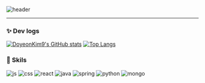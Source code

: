 
 ![header](https://capsule-render.vercel.app/api?type=waving&height=230&text=Hi%20I'm%20Doyeon&color=0:b4e5f5,100:2ba8e0&fontColor=black)

---
### ✨ Dev logs
[![DoyeonKim9's GitHub stats](https://github-readme-stats.vercel.app/api?username=DoyeonKim9&theme=solarized-light)](https://github.com/anuraghazra/github-readme-stats)
[![Top Langs](https://github-readme-stats.vercel.app/api/top-langs/?username=DoyeonKim9&layout=compact&theme=solarized-light&)](https://github.com/anuraghazra/github-readme-stats)



### 🚀 Skils
![js](https://img.shields.io/badge/JavaScript-F7DF1E?style=for-the-badge&logo=JavaScript&logoColor=white) 
![css](https://img.shields.io/badge/CSS-3388e9?&style=for-the-badge&logo=css3&logoColor=white) 
![react](https://img.shields.io/badge/React-20232A?style=for-the-badge&logo=react&logoColor=61DAFB) 
![java](https://img.shields.io/badge/Java-ED8B00?style=for-the-badge&logo=openjdk&logoColor=white)
![spring](https://img.shields.io/badge/Spring-6DB33F?style=for-the-badge&logo=spring&logoColor=white) 
![python](https://img.shields.io/badge/Python-3776AB?style=for-the-badge&logo=python&logoColor=white)
![mongo](https://img.shields.io/badge/MongoDB-38881a?style=for-the-badge&logo=mongodb&logoColor=white)



